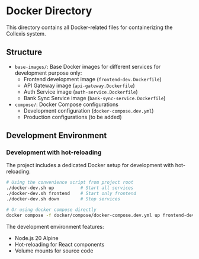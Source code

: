 # Docker Directory

This directory contains all Docker-related files for containerizing the Collexis system.

## Structure

- `base-images/`: Base Docker images for different services for development purpose only:
  - Frontend development image (`frontend-dev.Dockerfile`)
  - API Gateway image (`api-gateway.Dockerfile`)
  - Auth Service image (`auth-service.Dockerfile`)
  - Bank Sync Service image (`bank-sync-service.Dockerfile`)
- `compose/`: Docker Compose configurations
  - Development configuration (`docker-compose.dev.yml`)
  - Production configurations (to be added)

## Development Environment

### Development with hot-reloading

The project includes a dedicated Docker setup for development with hot-reloading:

```bash
# Using the convenience script from project root
./docker-dev.sh up          # Start all services
./docker-dev.sh frontend    # Start only frontend
./docker-dev.sh down        # Stop services

# Or using docker compose directly
docker compose -f docker/compose/docker-compose.dev.yml up frontend-dev
```

The development environment features:
- Node.js 20 Alpine 
- Hot-reloading for React components
- Volume mounts for source code